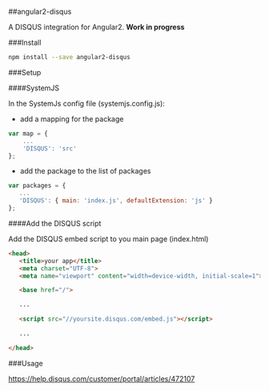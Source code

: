 ##angular2-disqus

A DISQUS integration for Angular2. **Work in progress**

###Install

```bash
npm install --save angular2-disqus
```

###Setup

####SystemJS

In the SystemJs config file (systemjs.config.js):

- add a mapping for the package

```js
var map = {
    ...
    'DISQUS': 'src'
};
```

- add the package to the list of packages

 ```js
var packages = {
    ...
    'DISQUS': { main: 'index.js', defaultExtension: 'js' }
};
```


####Add the DISQUS script

Add the DISQUS embed script to you main page (index.html)

 ```html
<head>
    <title>your app</title>
    <meta charset="UTF-8">
    <meta name="viewport" content="width=device-width, initial-scale=1">

    <base href="/">

    ...

    <script src="//yoursite.disqus.com/embed.js"></script>

    ...

</head>
```

###Usage

https://help.disqus.com/customer/portal/articles/472107